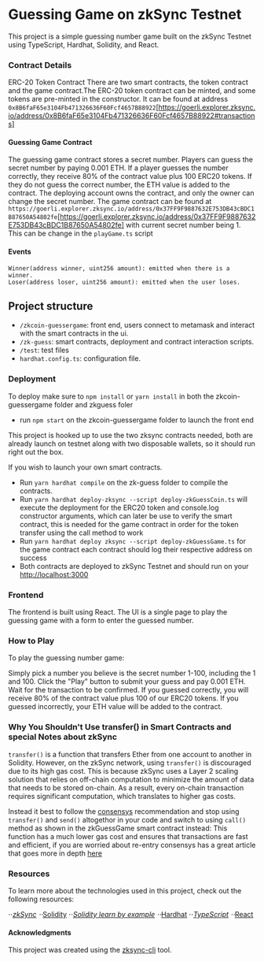 # Guessing Game on zkSync Testnet
This project is a simple guessing number game built on the zkSync Testnet using TypeScript, Hardhat, Solidity, and React.

### Contract Details
ERC-20 Token Contract
There are two smart contracts, the token contract and the game contract.The ERC-20 token contract can be minted, and some tokens are pre-minted in the constructor. It can be found at address `0x8B6faF65e3104Fb471326636F60Fcf4657B88922`[https://goerli.explorer.zksync.io/address/0x8B6faF65e3104Fb471326636F60Fcf4657B88922#transactions]

#### Guessing Game Contract
The guessing game contract stores a secret number. Players can guess the secret number by paying 0.001 ETH. If a player guesses the number correctly, they receive 80% of the contract value plus 100 ERC20 tokens. If they do not guess the correct number, the ETH value is added to the contract. The deploying account owns the contract, and only the owner can change the secret number. The game contract can be found at `https://goerli.explorer.zksync.io/address/0x37FF9F9887632E753DB43cBDC1B87650A54802fe`[https://goerli.explorer.zksync.io/address/0x37FF9F9887632E753DB43cBDC1B87650A54802fe] with current secret number being 1. This can be change in the `playGame.ts` script

#### Events
```solidity
Winner(address winner, uint256 amount): emitted when there is a winner.
Loser(address loser, uint256 amount): emitted when the user loses.
```

## Project structure

- `/zkcoin-guessergame`: front end, users connect to metamask and interact with the smart contracts in the ui.
- `/zk-guess`: smart contracts, deployment and contract interaction scripts.
- `/test`: test files
- `hardhat.config.ts`: configuration file.


### Deployment
To deploy make sure to `npm install` or `yarn install` in both the zkcoin-guessergame folder and zkguess foler
- run `npm start` on the zkcoin-guessergame folder to launch the front end

This project is hooked up to use the two zksync contracts needed, both are already launch on testnet along with two disposable wallets, so it should run right out the box.

If you wish to launch your own smart contracts.
- Run `yarn hardhat compile`  on the zk-guess folder to compile the contracts. 
- Run `yarn hardhat deploy-zksync --script deploy-zkGuessCoin.ts` will execute the deployment for the ERC20 token and console.log constructor arguments, which can later be use to verify the smart contract, this is needed for the game contract in order for the token transfer using the call method to work
- Run `yarn hardhat deploy zksync --script deploy-zkGuessGame.ts` for the game contract each contract should log  their respective address on success
- Both contracts are deployed to zkSync Testnet and should run on your [http://localhost:3000](http://localhost:3000)

### Frontend
The frontend is built using React. The UI is a single page to play the guessing game with a form to enter the guessed number.

### How to Play
To play the guessing number game:

Simply pick a number you believe is the secret number 1-100, including the 1 and 100. Click the "Play" button to submit your guess and pay 0.001 ETH.
Wait for the transaction to be confirmed.
If you guessed correctly, you will receive 80% of the contract value plus 100 of our ERC20 tokens. If you guessed incorrectly, your ETH value will be added to the contract.

### Why You Shouldn't Use transfer() in Smart Contracts and special Notes about zkSync
`transfer()` is a function that transfers Ether from one account to another in Solidity. However, on the zkSync network, using `transfer()` is discouraged due to its high gas cost. This is because zkSync uses a Layer 2 scaling solution that relies on off-chain computation to minimize the amount of data that needs to be stored on-chain. As a result, every on-chain transaction requires significant computation, which translates to higher gas costs.

Instead it best to follow the [consensys](https://consensys.net/diligence/blog/2019/09/stop-using-soliditys-transfer-now/) recommendation and stop using `transfer()` and `send()` altogethor in your code and switch to using `call()` method as shown in the zkGuessGame smart contract instead: This function has a much lower gas cost and ensures that transactions are fast and efficient, if you are worried about re-entry consensys has a great article that goes more in depth [here](https://consensys.net/diligence/blog/2019/09/stop-using-soliditys-transfer-now/)

### Resources
To learn more about the technologies used in this project, check out the following resources:


⋅⋅*[zkSync](https://era.zksync.io/docs/dev/)
⋅⋅*[Solidity](https://docs.soliditylang.org/en/latest/)
⋅⋅*[Solidity learn by example](https://solidity-by-example.org/)
⋅⋅*[Hardhat](https://hardhat.org/docs)
⋅⋅*[TypeScript](https://www.typescriptlang.org/docs/handbook/intro.html)
⋅⋅*[React](https://react.dev/learn)

#### Acknowledgments 
This project was created using the [zksync-cli](https://era.zksync.io/docs/api/tools/zksync-cli/) tool.








